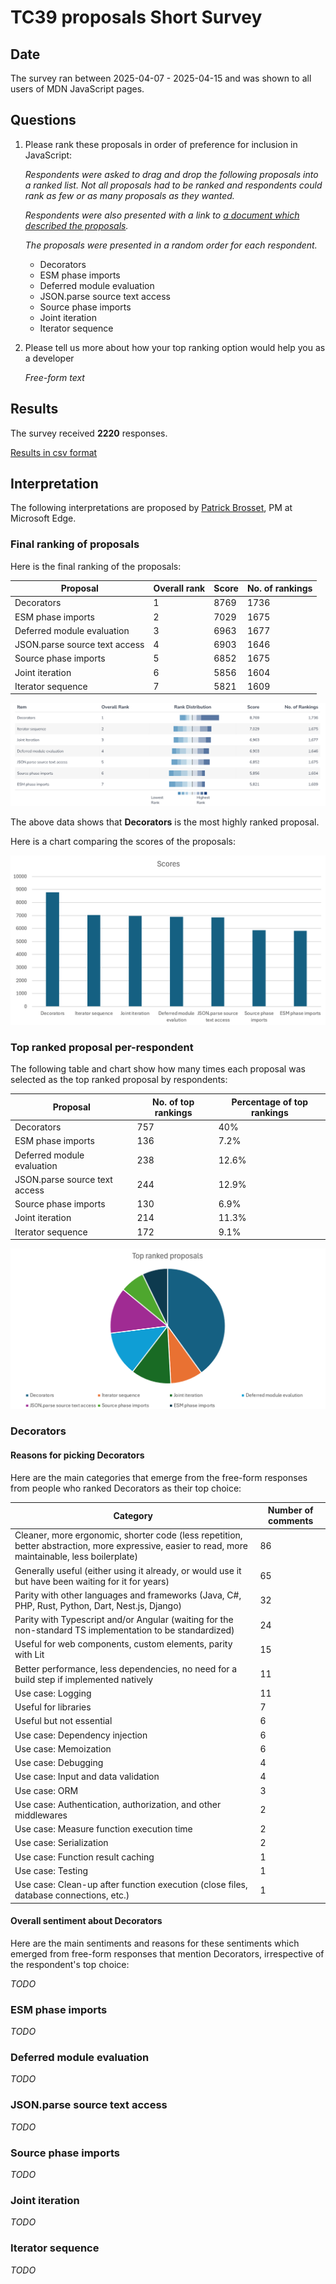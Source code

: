 # TC39 proposals Short Survey

## Date

The survey ran between 2025-04-07 - 2025-04-15 and was shown to all users of MDN JavaScript pages.

## Questions

1. Please rank these proposals in order of preference for inclusion in JavaScript:
   
   _Respondents were asked to drag and drop the following proposals into a ranked list. Not all proposals had to be ranked and respondents could rank as few or as many proposals as they wanted._

   _Respondents were also presented with a link to [a document which described the proposals](https://docs.google.com/document/d/1DMPXS4Po5Nd-l0mIEYj78H1S_R5FrB7CkHbluhqQPVo/edit)._
   
   _The proposals were presented in a random order for each respondent._

   * Decorators
   * ESM phase imports
   * Deferred module evaluation
   * JSON.parse source text access
   * Source phase imports
   * Joint iteration
   * Iterator sequence

2. Please tell us more about how your top ranking option would help you as a developer

   _Free-form text_

## Results

The survey received **2220** responses.

[Results in csv format](results.csv)

## Interpretation

The following interpretations are proposed by [Patrick Brosset](https://github.com/captainbrosset), PM at Microsoft Edge.

### Final ranking of proposals

Here is the final ranking of the proposals:

| Proposal | Overall rank | Score | No. of rankings |
| --- | --- | --- | --- |
| Decorators | 1 | 8769 | 1736 |
| ESM phase imports | 2 | 7029 | 1675 |
| Deferred module evaluation | 3 | 6963 | 1677 |
| JSON.parse source text access | 4 | 6903 | 1646 |
| Source phase imports | 5 | 6852 | 1675 |
| Joint iteration | 6 | 5856 | 1604 |
| Iterator sequence | 7 | 5821 | 1609 |

![Chart showing the final ranking of the proposals. The order is Decorators, Iterator sequence, Joint iteration, Deferred module evaluation, JSON.parse source text access, Source phase imports, ESM phase imports.](ranked-proposals.png)

The above data shows that **Decorators** is the most highly ranked proposal.

Here is a chart comparing the scores of the proposals:

![Bar chart showing the final scores of the proposals, as seen in the table above](scores.png)

### Top ranked proposal per-respondent

The following table and chart show how many times each proposal was selected as the top ranked proposal by respondents:

| Proposal | No. of top rankings | Percentage of top rankings |
| --- | --- | --- |
| Decorators | 757 | 40% |
| ESM phase imports | 136 | 7.2% |
| Deferred module evaluation | 238 | 12.6% |
| JSON.parse source text access | 244 | 12.9% |
| Source phase imports | 130 | 6.9% |
| Joint iteration | 214 | 11.3% |
| Iterator sequence | 172 | 9.1% |

![The above table data as a pie chart, showing that Decorators was picked as the first proposal by 40% of the respondents.](top-ranked.png)

### Decorators

#### Reasons for picking Decorators

Here are the main categories that emerge from the free-form responses from people who ranked Decorators as their top choice:

| Category | Number of comments |
| --- | --- |
| Cleaner, more ergonomic, shorter code (less repetition, better abstraction, more expressive, easier to read, more maintainable, less boilerplate) | 86 |
| Generally useful (either using it already, or would use it but have been waiting for it for years) | 65 |
| Parity with other languages and frameworks (Java, C#, PHP, Rust, Python, Dart, Nest.js, Django) | 32 |
| Parity with Typescript and/or Angular (waiting for the non-standard TS implementation to be standardized) | 24 |
| Useful for web components, custom elements, parity with Lit | 15 |
| Better performance, less dependencies, no need for a build step if implemented natively | 11 |
| Use case: Logging | 11 |
| Useful for libraries | 7 |
| Useful but not essential | 6 |
| Use case: Dependency injection | 6 |
| Use case: Memoization | 6 |
| Use case: Debugging | 4 |
| Use case: Input and data validation | 4 |
| Use case: ORM | 3 |
| Use case: Authentication, authorization, and other middlewares | 2 |
| Use case: Measure function execution time | 2 |
| Use case: Serialization | 2 |
| Use case: Function result caching | 1 |
| Use case: Testing | 1 |
| Use case: Clean-up after function execution (close files, database connections, etc.) | 1 |

#### Overall sentiment about Decorators

Here are the main sentiments and reasons for these sentiments which emerged from free-form responses that mention Decorators, irrespective of the respondent's top choice:

_TODO_

### ESM phase imports

_TODO_

### Deferred module evaluation

_TODO_

### JSON.parse source text access

_TODO_

### Source phase imports

_TODO_

### Joint iteration

_TODO_

### Iterator sequence

_TODO_
